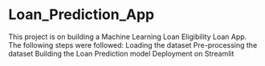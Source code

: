 # Loan_Prediction_App
This project is on building a Machine Learning Loan Eligibility Loan App. The following steps were followed:
		Loading the dataset
		Pre-processing the dataset
		Building the Loan Prediction model
		Deployment on Streamlit

